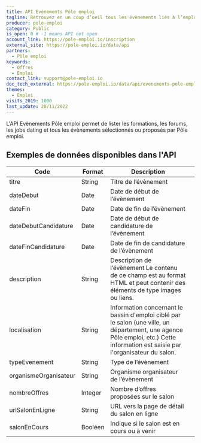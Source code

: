 ```yaml
---
title: API Evénements Pôle emploi
tagline: Retrouvez en un coup d’oeil tous les évènements liés à l’emploi sélectionnés par Pôle emploi : formations, forums, job dating et autres temps forts de l’emploi
producer: pole-emploi
category: Public
is_open: 0 # -1 means API not open
account_link: https://pole-emploi.io/inscription
external_site: https://pole-emploi.io/data/api
partners:
  - Pôle emploi
keywords:
  - Offres
  - Emploi
contact_link: support@pole-emploi.io
doc_tech_external: https://pole-emploi.io/data/api/evenements-pole-emploi?tabgroup-api=documentation&doc-section=api-doc-section-rechercher-les-salons-en-ligne-en-cours-et-%C3%A0-venir
themes:
  - Emploi
visits_2019: 1000
last_update: 28/11/2022
---
```


L'API Evènements Pôle emploi permet de lister les formations, les forums, les jobs dating et tous les évènements sélectionnés ou proposés par Pôle emploi.

## Exemples de données disponibles dans l'API

| Code                  | Format  | Description                                                                                                                                                                      |   |
|-----------------------|---------|----------------------------------------------------------------------------------------------------------------------------------------------------------------------------------|---|
| titre                 | String  | Titre de l’évènement                                                                                                                                                             |   |
| dateDebut             | Date    | Date de début de l’évènement                                                                                                                                                     |   |
| dateFin               | Date    | Date de fin de l’évènement                                                                                                                                                       |   |
| dateDebutCandidature  | Date    | Date de début de candidature de l’évènement                                                                                                                                      |   |
| dateFinCandidature    | Date    | Date de fin de candidature de l’évènement                                                                                                                                        |   |
| description           | String  | Description de l’évènement Le contenu de ce champ est au format HTML et peut contenir des éléments de type images ou liens.                                                      |   |
| localisation          | String  | Information concernant le bassin d'emploi ciblé par le salon (une ville, un département, une agence Pôle emploi, etc.) Cette information est saisie par l'organisateur du salon. |   |
| typeEvenement         | String  | Type de l’évènement                                                                                                                                                              |   |
| organismeOrganisateur | String  | Organisme organisateur de l’évènement                                                                                                                                            |   |
| nombreOffres          | Integer | Nombre d’offres proposées sur le salon                                                                                                                                           |   |
| urlSalonEnLigne       | String  | URL vers la page de détail du salon en ligne                                                                                                                                     |   |
| salonEnCours          | Booléen | Indique si le salon est en cours ou à venir                                                                                                                                      |   |
